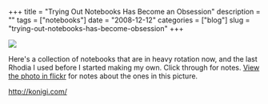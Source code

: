 +++
title = "Trying Out Notebooks Has Become an Obsession"
description = ""
tags = ["notebooks"]
date = "2008-12-12"
categories = ["blog"]
slug = "trying-out-notebooks-has-become-obsession"
+++



  <div class="notebook-screenshot"><a href="../index.html"><img src="http://media.konigi.com/notebook/trying-notebooks.jpg" class="notebook-image" /></a></div><p>Here's a collection of notebooks that are in heavy rotation now, and the last Rhodia I used before I started making my own. Click through for notes. <a href="http://www.flickr.com/photos/jibbajabba/3103201627/">View the photo in flickr</a> for notes about the ones in this picture.</p>
    
  <a href="../index.html">http://konigi.com/</a>
